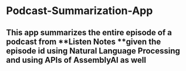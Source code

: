 # Podcast-Summarization-App
## This app summarizes the entire episode of a podcast from **Listen Notes **given the **episode id** using **Natural Language Processing** and using APIs of AssemblyAI as well
